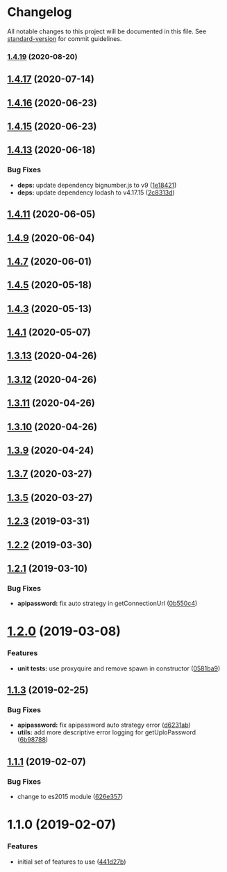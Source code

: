 # Changelog

All notable changes to this project will be documented in this file. See [standard-version](https://github.com/conventional-changelog/standard-version) for commit guidelines.

### [1.4.19](https://github.com/uplo-tech/uplo-typescript/compare/v1.4.17...v1.4.19) (2020-08-20)

<a name="1.4.17"></a>
## [1.4.17](https://github.com/uplo-tech/uplo-typescript/compare/v1.4.16...v1.4.17) (2020-07-14)



<a name="1.4.16"></a>
## [1.4.16](https://github.com/uplo-tech/uplo-typescript/compare/v1.4.14...v1.4.16) (2020-06-23)



<a name="1.4.15"></a>
## [1.4.15](https://github.com/uplo-tech/uplo-typescript/compare/v1.4.12...v1.4.15) (2020-06-23)



<a name="1.4.13"></a>
## [1.4.13](https://github.com/uplo-tech/uplo-typescript/compare/v1.4.10...v1.4.13) (2020-06-18)


### Bug Fixes

* **deps:** update dependency bignumber.js to v9 ([1e18421](https://github.com/uplo-tech/uplo-typescript/commit/1e18421))
* **deps:** update dependency lodash to v4.17.15 ([2c8313d](https://github.com/uplo-tech/uplo-typescript/commit/2c8313d))



<a name="1.4.11"></a>

## [1.4.11](https://github.com/uplo-tech/uplo-typescript/compare/v1.4.8...v1.4.11) (2020-06-05)

<a name="1.4.9"></a>

## [1.4.9](https://github.com/uplo-tech/uplo-typescript/compare/v1.4.7...v1.4.9) (2020-06-04)

<a name="1.4.7"></a>

## [1.4.7](https://github.com/uplo-tech/uplo-typescript/compare/v1.4.4...v1.4.7) (2020-06-01)

<a name="1.4.5"></a>

## [1.4.5](https://github.com/uplo-tech/uplo-typescript/compare/v1.4.2...v1.4.5) (2020-05-18)

<a name="1.4.3"></a>

## [1.4.3](https://github.com/uplo-tech/uplo-typescript/compare/v1.4.0...v1.4.3) (2020-05-13)

<a name="1.4.1"></a>

## [1.4.1](https://github.com/uplo-tech/uplo-typescript/compare/v1.3.13...v1.4.1) (2020-05-07)

<a name="1.3.13"></a>

## [1.3.13](https://github.com/uplo-tech/uplo-typescript/compare/v1.3.12...v1.3.13) (2020-04-26)

<a name="1.3.12"></a>

## [1.3.12](https://github.com/uplo-tech/uplo-typescript/compare/v1.3.11...v1.3.12) (2020-04-26)

<a name="1.3.11"></a>

## [1.3.11](https://github.com/uplo-tech/uplo-typescript/compare/v1.3.10...v1.3.11) (2020-04-26)

<a name="1.3.10"></a>

## [1.3.10](https://github.com/uplo-tech/uplo-typescript/compare/v1.3.8...v1.3.10) (2020-04-26)

<a name="1.3.9"></a>

## [1.3.9](https://github.com/uplo-tech/uplo-typescript/compare/v1.3.6...v1.3.9) (2020-04-24)

<a name="1.3.7"></a>

## [1.3.7](https://github.com/uplo-tech/uplo-typescript/compare/v1.3.4...v1.3.7) (2020-03-27)

<a name="1.3.5"></a>

## [1.3.5](https://github.com/uplo-tech/uplo-typescript/compare/v1.2.3...v1.3.5) (2020-03-27)

<a name="1.2.3"></a>

## [1.2.3](https://github.com/uplo-tech/uplo-typescript/compare/v1.2.2...v1.2.3) (2019-03-31)

<a name="1.2.2"></a>

## [1.2.2](https://github.com/uplo-tech/uplo-typescript/compare/v1.2.1...v1.2.2) (2019-03-30)

<a name="1.2.1"></a>

## [1.2.1](https://github.com/uplo-tech/uplo-typescript/compare/v1.2.0...v1.2.1) (2019-03-10)

### Bug Fixes

- **apipassword:** fix auto strategy in getConnectionUrl ([0b550c4](https://github.com/uplo-tech/uplo-typescript/commit/0b550c4))

<a name="1.2.0"></a>

# [1.2.0](https://github.com/uplo-tech/uplo-typescript/compare/v1.1.3...v1.2.0) (2019-03-08)

### Features

- **unit tests:** use proxyquire and remove spawn in constructor ([0581ba9](https://github.com/uplo-tech/uplo-typescript/commit/0581ba9))

<a name="1.1.3"></a>

## [1.1.3](https://github.com/uplo-tech/uplo-typescript/compare/v1.1.1...v1.1.3) (2019-02-25)

### Bug Fixes

- **apipassword:** fix apipassword auto strategy error ([d6231ab](https://github.com/uplo-tech/uplo-typescript/commit/d6231ab))
- **utils:** add more descriptive error logging for getUploPassword ([6b98788](https://github.com/uplo-tech/uplo-typescript/commit/6b98788))

<a name="1.1.1"></a>

## [1.1.1](https://github.com/uplo-tech/uplojs-lib/compare/v1.1.0...v1.1.1) (2019-02-07)

### Bug Fixes

- change to es2015 module ([626e357](https://github.com/uplo-tech/uplojs-lib/commit/626e357))

<a name="1.1.0"></a>

# 1.1.0 (2019-02-07)

### Features

- initial set of features to use ([441d27b](https://github.com/uplo-tech/uplojs-lib/commit/441d27b))
